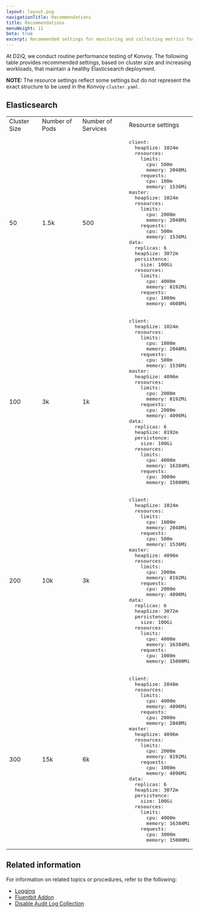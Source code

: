 ```yaml
---
layout: layout.pug
navigationTitle: Recommendations
title: Recommendations
menuWeight: 11
beta: true
excerpt: Recommended settings for monitoring and collecting metrics for Kubernetes, platform services, and applications deployed on the Konvoy cluster
---
```


At D2iQ, we conduct routine performance testing of Konvoy. The following table provides recommended settings, based on cluster size and increasing workloads, that maintain a healthy Elasticsearch deployment.

<p class="message--note"><strong>NOTE: </strong>The resource settings reflect some settings but do not represent the exact structure to be used in the Konvoy <code>cluster.yaml</code>.</p>

## Elasticsearch

<table>
  <tr>
    <td>Cluster Size</td>
    <td>Number of Pods</td>
    <td>Number of Services</td>
    <td>Resource settings</td>
  </tr>
  <tr>
    <td>50</td>
    <td>1.5k</td>
    <td>500</td>
    <td>
<pre>
client:
  heapSize: 1024m
  resources:
    limits:
      cpu: 500m
      memory: 2048Mi
    requests:
      cpu: 100m
      memory: 1536Mi
master:
  heapSize: 1024m
  resources:
    limits:
      cpu: 2000m
      memory: 2048Mi
    requests:
      cpu: 500m
      memory: 1536Mi
data:
  replicas: 6
  heapSize: 3072m
  persistence:
    size: 100Gi
  resources:
    limits:
      cpu: 4000m
      memory: 8192Mi
    requests:
      cpu: 1000m
      memory: 4608Mi
</pre>
    </td>
    </tr>
    <tr>
      <td>100</td>
      <td>3k</td>
      <td>1k</td>
      <td>
<pre>
client:
  heapSize: 1024m
  resources:
    limits:
      cpu: 1000m
      memory: 2048Mi
    requests:
      cpu: 500m
      memory: 1536Mi
master:
  heapSize: 4096m
  resources:
    limits:
      cpu: 2000m
      memory: 8192Mi
    requests:
      cpu: 2000m
      memory: 4096Mi
data:
  replicas: 6
  heapSize: 8192m
  persistence:
    size: 100Gi
  resources:
    limits:
      cpu: 4000m
      memory: 16384Mi
    requests:
      cpu: 3000m
      memory: 15000Mi
</pre>
    </td>
    </tr>
    <tr>
      <td>200</td>
      <td>10k</td>
      <td>3k</td>
      <td>
<pre>
client:
  heapSize: 1024m
  resources:
    limits:
      cpu: 1000m
      memory: 2048Mi
    requests:
      cpu: 500m
      memory: 1536Mi
master:
  heapSize: 4096m
  resources:
    limits:
      cpu: 2000m
      memory: 8192Mi
    requests:
      cpu: 2000m
      memory: 4096Mi
data:
  replicas: 6
  heapSize: 3072m
  persistence:
    size: 100Gi
  resources:
    limits:
      cpu: 4000m
      memory: 16384Mi
    requests:
      cpu: 1000m
      memory: 15000Mi
</pre>
      </td>
      </tr>
      <tr>
        <td>300</td>
        <td>15k</td>
        <td>6k</td>
        <td>
<pre>
client:
  heapSize: 2048m
  resources:
    limits:
      cpu: 4000m
      memory: 4096Mi
    requests:
      cpu: 2000m
      memory: 2048Mi
master:
  heapSize: 4096m
  resources:
    limits:
      cpu: 2000m
      memory: 8192Mi
    requests:
      cpu: 1000m
      memory: 4096Mi
data:
  replicas: 6
  heapSize: 3072m
  persistence:
    size: 100Gi
  resources:
    limits:
      cpu: 4000m
      memory: 16384Mi
    requests:
      cpu: 3000m
      memory: 15000Mi
</pre>
        </td>
  </tr>
</table>

## Related information

For information on related topics or procedures, refer to the following:

- [Logging](../)
- [Fluentbit Addon](../fluentbit)
- [Disable Audit Log Collection](../disable-audit-logs)
